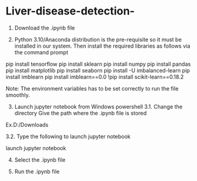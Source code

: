 # Liver-disease-detection-
1. Download the .ipynb file

2. Python 3.10/Anaconda distribution is the pre-requisite so it must be installed in our system. Then install the required libraries as follows via the command prompt

pip install tensorflow
pip install sklearn
pip install numpy
pip install pandas
pip install matplotlib 
pip install seaborn 
pip install -U imbalanced-learn
pip install imblearn
pip install imblearn==0.0
!pip install scikit-learn==0.18.2

Note:
The environment variables has to be set correctly to run the file smoothly.

3. Launch jupyter notebook from Windows powershell
   3.1. Change the directory
Give the path where the .ipynb file is stored

Ex.D:/Downloads

   3.2. Type the following to launch jupyter notebook 

launch jupyter notebook 

4. Select the .ipynb file 

5. Run the .ipynb file
